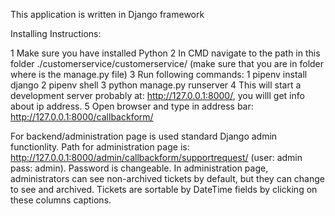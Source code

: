 This application is written in Django framework

Installing Instructions:

1 Make sure you have installed Python
2 In CMD navigate to the path in this folder ./customerservice/customerservice/ (make sure that you are in folder where is the manage.py file)
3 Run following commands:   1 pipenv install django
                            2 pipenv shell
                            3 python manage.py runserver
4 This will start a development server probably at: http://127.0.0.1:8000/, you willl get info about ip address.
5 Open browser and type in address bar: http://127.0.0.1:8000/callbackform/ 

For backend/administration page is used standard Django admin functionlity.
Path for administration page is: http://127.0.0.1:8000/admin/callbackform/supportrequest/ 
(user: admin pass: admin). Password is changeable.
In administration page, administrators can see non-archived tickets by default, but they can change to see and archived.
Tickets are sortable by DateTime fields by clicking on these columns captions.


